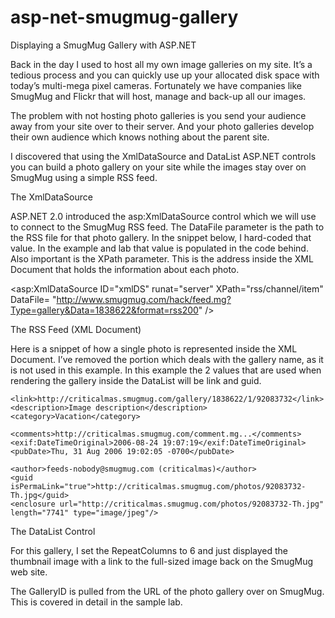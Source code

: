 asp-net-smugmug-gallery
=======================

Displaying a SmugMug Gallery with ASP.NET

Back in the day I used to host all my own image galleries on my site. It’s a tedious process and you can quickly use up your allocated disk space with today’s multi-mega pixel cameras. Fortunately we have companies like SmugMug and Flickr that will host, manage and back-up all our images.

The problem with not hosting photo galleries is you send your audience away from your site over to their server. And your photo galleries develop their own audience which knows nothing about the parent site.

I discovered that using the XmlDataSource and DataList ASP.NET controls you can build a photo gallery on your site while the images stay over on SmugMug using a simple RSS feed.

The XmlDataSource

ASP.NET 2.0 introduced the asp:XmlDataSource control which we will use to connect to the SmugMug RSS feed. The DataFile parameter is the path to the RSS file for that photo gallery. In the snippet below, I hard-coded that value. In the example and lab that value is populated in the code behind. Also important is the XPath parameter. This is the address inside the XML Document that holds the information about each photo.

<asp:XmlDataSource ID="xmlDS" runat="server" XPath="rss/channel/item"
    DataFile= "http://www.smugmug.com/hack/feed.mg?Type=gallery&Data=1838622&format=rss200" />

The RSS Feed (XML Document)

Here is a snippet of how a single photo is represented inside the XML Document. I’ve removed the portion which deals with the gallery name, as it is not used in this example. In this example the 2 values that are used when rendering the gallery inside the DataList will be link and guid.

<item>
    <title>Image Title</title>

    <link>http://criticalmas.smugmug.com/gallery/1838622/1/92083732</link>
    <description>Image description</description>
    <category>Vacation</category>

    <comments>http://criticalmas.smugmug.com/comment.mg...</comments>
    <exif:DateTimeOriginal>2006-08-24 19:07:19</exif:DateTimeOriginal>
    <pubDate>Thu, 31 Aug 2006 19:02:05 -0700</pubDate>

    <author>feeds-nobody@smugmug.com (criticalmas)</author>
    <guid isPermaLink="true">http://criticalmas.smugmug.com/photos/92083732-Th.jpg</guid>
    <enclosure url="http://criticalmas.smugmug.com/photos/92083732-Th.jpg" length="7741" type="image/jpeg"/>

</item>
The DataList Control

For this gallery, I set the RepeatColumns to 6 and just displayed the thumbnail image with a link to the full-sized image back on the SmugMug web site.


The GalleryID is pulled from the URL of the photo gallery over on SmugMug. This is covered in detail in the sample lab.
